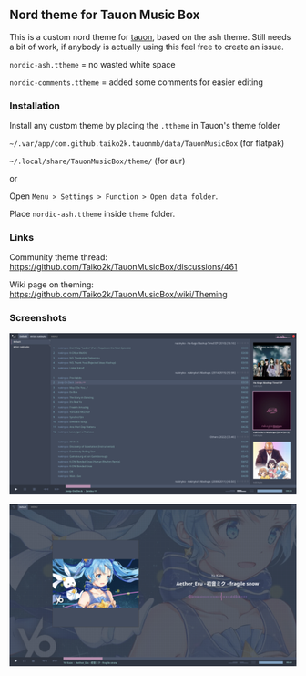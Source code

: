 ## Nord theme for Tauon Music Box

This is a custom nord theme for [tauon](https://github.com/Taiko2k/TauonMusicBox), based on the ash theme.
Still needs a bit of work, if anybody is actually using this feel free to create an issue.

`nordic-ash.ttheme` = no wasted white space

`nordic-comments.ttheme` = added some comments for easier editing 

### Installation

Install any custom theme by placing the `.ttheme` in Tauon's theme folder

`~/.var/app/com.github.taiko2k.tauonmb/data/TauonMusicBox` (for flatpak)

`~/.local/share/TauonMusicBox/theme/` (for aur)

or

Open `Menu > Settings > Function > Open data folder`.

Place `nordic-ash.ttheme` inside `theme` folder.

### Links

Community theme thread:
https://github.com/Taiko2k/TauonMusicBox/discussions/461

Wiki page on theming:
https://github.com/Taiko2k/TauonMusicBox/wiki/Theming

### Screenshots

![preview](nordic-ash.png)

![preview](nordic-ash-2.png)
